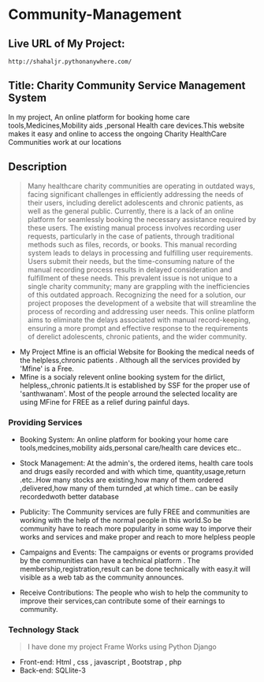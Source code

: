 # Community-Management
## Live URL of My Project:
```
http://shahaljr.pythonanywhere.com/
```
## Title: Charity Community Service Management System
In my project, An online platform for booking  home care tools,Medicines,Mobility aids ,personal Health care devices.This website makes it easy and online to access the ongoing Charity HealthCare Communities work at our locations 
## Description

>Many healthcare charity communities are operating in outdated ways, facing significant challenges in efficiently addressing the needs of their users, including derelict adolescents and chronic patients, as well as the general public. Currently, there is a lack of an online platform for seamlessly booking the necessary assistance required by these users.
The existing manual process involves recording user requests, particularly in the case of patients, through traditional methods such as files, records, or books. This manual recording system leads to delays in processing and fulfilling user requirements. Users submit their needs, but the time-consuming nature of the manual recording process results in delayed consideration and fulfillment of these needs.
This prevalent issue is not unique to a single charity community; many are grappling with the inefficiencies of this outdated approach. Recognizing the need for a solution, our project proposes the development of a website that will streamline the process of recording and addressing user needs. This online platform aims to eliminate the delays associated with manual record-keeping, ensuring a more prompt and effective response to the requirements of derelict adolescents, chronic patients, and the wider community.
>
  - My Project  Mfine is an official Website for Booking the medical needs of the helpless,chronic patients . Although all the services provided by 'Mfine' is a Free.
  - Mfine is a socialy relevent online booking system for the dirlict, helpless,,chronic patients.It is established by SSF for the proper use of 'santhwanam'. Most of the people arround the selected locality are using MFine for FREE as a relief during painful days.
>
### Providing Services

- Booking System:  An online platform for booking your home care tools,medcines,mobility aids,personal care/health care devices etc..
- Stock Management: At the admin's, the ordered items, health care tools and drugs easily recorded and with which time, quantity,usage,return .etc..How many stocks are existing,how many of them ordered ,delivered,how many of them turnded ,at which time.. can be easily recordedwoth better database
  
- Publicity:
    The Community services are fully FREE and communities are working with the help of the normal people in this           world.So be community have to reach more popularity in some way to imporve their works and services and make           proper and reach to more helpless people

- Campaigns and Events:
    The campaigns or events or programs provided by the communities can have a technical platform .
    The membership,registration,result can be done technically with easy.it will visible as a web tab as the community     announces.

- Receive Contributions:
    The people who wish to help the community to improve their services,can contribute some of their earnings to           community.

### Technology Stack
>I have done my project Frame Works using Python Django 
>
- Front-end:  Html , css , javascript , Bootstrap , php
- Back-end:  SQLlite-3
